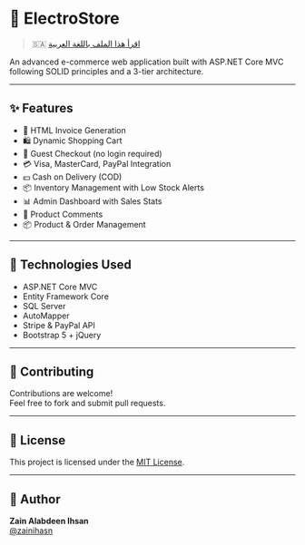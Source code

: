 # 🛒 ElectroStore

> 🇸🇦 [اقرأ هذا الملف باللغة العربية](README.ar.md)

An advanced e-commerce web application built with ASP.NET Core MVC following SOLID principles and a 3-tier architecture.

---

## ✨ Features

- 🧾 HTML Invoice Generation
- 🛍️ Dynamic Shopping Cart
- 👤 Guest Checkout (no login required)
- 💳 Visa, MasterCard, PayPal Integration
- 💵 Cash on Delivery (COD)
- 📦 Inventory Management with Low Stock Alerts
- 📊 Admin Dashboard with Sales Stats
- 💬 Product Comments
- 📦 Product & Order Management

---


## 🔧 Technologies Used

- ASP.NET Core MVC  
- Entity Framework Core  
- SQL Server  
- AutoMapper  
- Stripe & PayPal API  
- Bootstrap 5 + jQuery

---



## 🤝 Contributing

Contributions are welcome!  
Feel free to fork and submit pull requests.

---

## 📃 License

This project is licensed under the [MIT License](LICENSE).

---

## 👤 Author

**Zain Alabdeen Ihsan**  
[@zainihasn](https://github.com/zainihasn )
